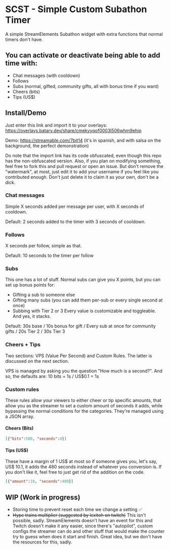 # SCST - Simple Custom Subathon Timer
A simple StreamElements Subathon widget with extra functions that normal timers don't have.

## You can activate or deactivate being able to add time with:
- Chat messages (with cooldown)
- Follows
- Subs (normal, gifted, community gifts, all with bonus time if you want)
- Cheers (bits)
- Tips (US$)

## Install/Demo
Just enter this link and import it to your overlays: https://overlays.batary.dev/share/cmekyyqof0003l506whm9ehip

Demo: https://streamable.com/7bit14 (it's in spanish, and with salsa on the background, the perfect demonstration)

Do note that the import link has its code obfuscated, even though this repo has the non-obfuscated version.
Also, if you plan on modifying something, feel free to fork this and pull request or open an issue. But don't remove the "watermark", at most, just edit it to add your username if you feel like you contributed enough. Don't just delete it to claim it as your own, don't be a dick.

### Chat messages
Simple X seconds added per message per user, with X seconds of cooldown.

Default: 2 seconds added to the timer with 3 seconds of cooldown.
### Follows
X seconds per follow, simple as that.

Default: 10 seconds to the timer per follow
### Subs
This one has a lot of stuff.
Normal subs can give you X points, but you can set up bonus points for:
- Gifting a sub to someone else
- Gifting many subs (you can add them per-sub or every single second at once)
- Subbing with Tier 2 or 3
Every value is customizable and toggleable.
And yes, it stacks.

Default: 30s base / 10s bonus for gift / Every sub at once for community gifts / 20s Tier 2 / 30s Tier 3

### Cheers + Tips
Two sections: VPS (Value Per Second) and Custom Rules.
The latter is discussed on the next section.

VPS is managed by asking you the question "How much is a second?".
And so, the defaults are: 10 bits = 1s / US$0.1 = 1s

### Custom rules
These rules allow your viewers to either cheer or tip specific amounts, that allow you as the streamer to set a custom amount of seconds it adds, while bypassing the normal conditions for the categories.
They're managed using a JSON array.
#### Cheers (Bits)
```json
[{"bits":500, "seconds":4}]
```
#### Tips (US$)
These have a margin of 1 US$ at most so if someone gives you, let's say, US$ 10.1, it adds the 480 seconds instead of whatever you conversion is.
If you don't like it, feel free to just get rid of the addition on the code.
```json
[{"amount":10, "seconds":480}]
```

## WIP (Work in progress)
- Storing time to prevent reset each time we change a setting ✅
- ~~Hype trains multiplier (suggested by lexitoh on twitch)~~ This isn't possible, sadly. StreamElements doesn't have an event for this and Twitch doesn't make it any easier, since there's "autopilot", custom configs the streamer can do and other stuff that would make the counter try to guess when does it start and finish. Great idea, but we don't have the resources for this, sadly.
